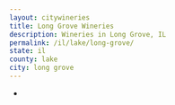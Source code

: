 ```yaml
---
layout: citywineries
title: Long Grove Wineries
description: Wineries in Long Grove, IL
permalink: /il/lake/long-grove/
state: il
county: lake
city: long grove
---
```

-
